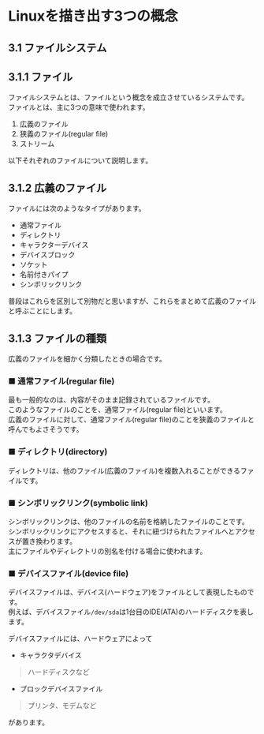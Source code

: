 # Linuxを描き出す3つの概念
## 3.1 ファイルシステム
## 3.1.1 ファイル
ファイルシステムとは、ファイルという概念を成立させているシステムです。  
ファイルとは、主に3つの意味で使われます。
1. 広義のファイル
2. 狭義のファイル(regular file)
3. ストリーム

以下それぞれのファイルについて説明します。
## 3.1.2 広義のファイル
ファイルには次のようなタイプがあります。
- 通常ファイル
- ディレクトリ
- キャラクターデバイス
- デバイスブロック
- ソケット
- 名前付きパイプ
- シンボリックリンク
 
普段はこれらを区別して別物だと思いますが、これらをまとめて広義のファイルと呼ぶことにします。
## 3.1.3 ファイルの種類
広義のファイルを細かく分類したときの場合です。
### ■ 通常ファイル(regular file)
最も一般的なのは、内容がそのまま記録されているファイルです。  
このようなファイルのことを、通常ファイル(regular file)といいます。  
広義のファイルに対して、通常ファイル(regular file)のことを狭義のファイルと呼んでもよさそうです。
### ■ ディレクトリ(directory)
ディレクトリは、他のファイル(広義のファイル)を複数入れることができるファイルです。
### ■ シンボリックリンク(symbolic link)
シンボリックリンクは、他のファイルの名前を格納したファイルのことです。  
シンボリックリンクにアクセスすると、それに紐づけられたファイルへとアクセスが置き換わります。  
主にファイルやディレクトリの別名を付ける場合に使われます。
### ■ デバイスファイル(device file)
デバイスファイルは、デバイス(ハードウェア)をファイルとして表現したものです。  
例えば、デバイスファイル`/dev/sda`は1台目のIDE(ATA)のハードディスクを表します。  
  
デバイスファイルには、ハードウェアによって
- キャラクタデバイス
> ハードディスクなど
- ブロックデバイスファイル
> プリンタ、モデムなど

があります。
